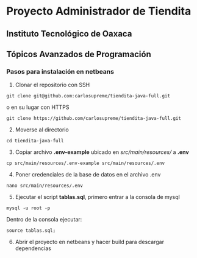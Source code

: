 # Proyecto Administrador de Tiendita


## Instituto Tecnológico de Oaxaca
## Tópicos Avanzados de Programación

### Pasos para instalación en netbeans


1. Clonar el repositorio con SSH
```
git clone git@github.com:carlosupreme/tiendita-java-full.git
```
o en su lugar con HTTPS
```
git clone https://github.com/carlosupreme/tiendita-java-full.git
```
2. Moverse al directorio
```
cd tiendita-java-full
```

3. Copiar archivo **.env-example** ubicado en *src/main/resources/* a **.env**
```
cp src/main/resources/.env-example src/main/resources/.env
```
4. Poner credenciales de la base de datos en el archivo .env
```
nano src/main/resources/.env
```
5. Ejecutar el script **tablas.sql**, primero entrar a la consola de mysql
```
mysql -u root -p
```
Dentro de la consola ejecutar:
```
source tablas.sql;
```
6. Abrir el proyecto en netbeans y hacer build para descargar dependencias

